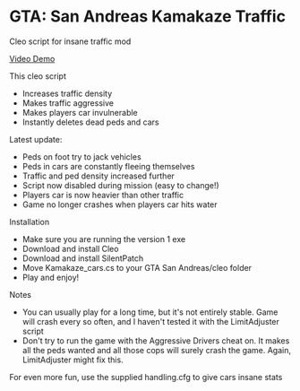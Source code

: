 # GTA: San Andreas Kamakaze Traffic
Cleo script for insane traffic mod

[Video Demo](https://youtu.be/fB4PMy35RpI)


This cleo script
 - Increases traffic density
 - Makes traffic aggressive
 - Makes players car invulnerable
 - Instantly deletes dead peds and cars

Latest update:
 - Peds on foot try to jack vehicles
 - Peds in cars are constantly fleeing themselves
 - Traffic and ped density increased further
 - Script now disabled during mission (easy to change!)
 - Players car is now heavier than other traffic
 - Game no longer crashes when players car hits water

Installation
 - Make sure you are running the version 1 exe
 - Download and install Cleo
 - Download and install SilentPatch
 - Move Kamakaze_cars.cs to your GTA San Andreas/cleo folder
 - Play and enjoy!

Notes
 - You can usually play for a long time, but it's not entirely stable. Game will crash every so often, and I haven't tested it with the LimitAdjuster script
 - Don't try to run the game with the Aggressive Drivers cheat on. It makes all the peds wanted and all those cops will surely crash the game. Again, LimitAdjuster might fix   this. 

For even more fun, use the supplied handling.cfg to give cars insane stats

